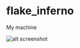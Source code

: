 # flake_inferno
My machine


![alt screenshot](https://github.com/wnxkiv85/flake_inferno/blob/main/Screenshot%20from%202022-11-10%2011-29-20.png?raw=true)
